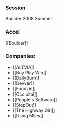 
### Session
Boulder 2008 Summer

### Accel
[[Boulder]]

### Companies:
- [[ALTVIA]]
- [[Buy Play Win]]
- [[DailyBurn]]
- [[Devver]]
- [[Foodzie]]
- [[Occipital]]
- [[People's Software]]
- [[StepOut]]
- [[The Highway Girl]]
- [[Using Miles]]


